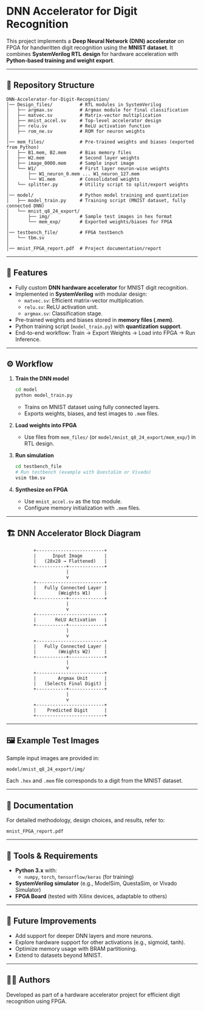 # DNN Accelerator for Digit Recognition

This project implements a **Deep Neural Network (DNN) accelerator** on FPGA for handwritten digit recognition using the **MNIST dataset**. It combines **SystemVerilog RTL design** for hardware acceleration with **Python-based training and weight export**.

---

## 📂 Repository Structure

```
DNN-Accelerator-for-Digit-Recognition/
│── Design_files/          # RTL modules in SystemVerilog
│   ├── argmax.sv          # Argmax module for final classification
│   ├── matvec.sv          # Matrix-vector multiplication
│   ├── mnist_accel.sv     # Top-level accelerator design
│   ├── relu.sv            # ReLU activation function
│   ├── rom_ne.sv          # ROM for neuron weights
│
│── mem_files/             # Pre-trained weights and biases (exported from Python)
│   ├── B1.mem, B2.mem     # Bias memory files
│   ├── W2.mem             # Second layer weights
│   ├── image_0000.mem     # Sample input image
│   └── W1/                # First layer neuron-wise weights
│       ├── W1_neuron_0.mem ... W1_neuron_127.mem
│       └── W1.mem         # Consolidated weights
│   └── splitter.py        # Utility script to split/export weights
│
│── model/                 # Python model training and quantization
│   ├── model_train.py     # Training script (MNIST dataset, fully connected DNN)
│   └── mnist_q8_24_export/
│       ├── img/           # Sample test images in hex format
│       └── mem_exp/       # Exported weights/biases for FPGA
│
│── testbench_file/        # FPGA testbench
│   └── tbm.sv
│
│── mnist_FPGA_report.pdf  # Project documentation/report
```

---

## 🚀 Features

- Fully custom **DNN hardware accelerator** for MNIST digit recognition.
- Implemented in **SystemVerilog** with modular design:
  - `matvec.sv`: Efficient matrix-vector multiplication.
  - `relu.sv`: ReLU activation unit.
  - `argmax.sv`: Classification stage.
- Pre-trained weights and biases stored in **memory files (.mem)**.
- Python training script (`model_train.py`) with **quantization support**.
- End-to-end workflow: Train → Export Weights → Load into FPGA → Run Inference.

---

## ⚙️ Workflow

1. **Train the DNN model**
   ```bash
   cd model
   python model_train.py
   ```
   - Trains on MNIST dataset using fully connected layers.
   - Exports weights, biases, and test images to `.mem` files.

2. **Load weights into FPGA**
   - Use files from `mem_files/` (or `model/mnist_q8_24_export/mem_exp/`) in RTL design.

3. **Run simulation**
   ```bash
   cd testbench_file
   # Run testbench (example with QuestaSim or Vivado)
   vsim tbm.sv
   ```

4. **Synthesize on FPGA**
   - Use `mnist_accel.sv` as the top module.
   - Configure memory initialization with `.mem` files.

---

## 🏗️ DNN Accelerator Block Diagram

```
          +-------------------------+
          |      Input Image        |
          |   (28x28 → Flattened)   |
          +-----------+-------------+
                      |
                      v
          +-------------------------+
          |   Fully Connected Layer |
          |        (Weights W1)     |
          +-----------+-------------+
                      |
                      v
          +-------------------------+
          |       ReLU Activation   |
          +-----------+-------------+
                      |
                      v
          +-------------------------+
          |   Fully Connected Layer |
          |        (Weights W2)     |
          +-----------+-------------+
                      |
                      v
          +-------------------------+
          |        Argmax Unit      |
          |   (Selects Final Digit) |
          +-----------+-------------+
                      |
                      v
          +-------------------------+
          |    Predicted Digit      |
          +-------------------------+
```

---

## 🖼️ Example Test Images

Sample input images are provided in:
```
model/mnist_q8_24_export/img/
```
Each `.hex` and `.mem` file corresponds to a digit from the MNIST dataset.

---

## 📖 Documentation

For detailed methodology, design choices, and results, refer to:
```
mnist_FPGA_report.pdf
```

---

## 🔧 Tools & Requirements

- **Python 3.x** with:
  - `numpy`, `torch`, `tensorflow/keras` (for training)
- **SystemVerilog simulator** (e.g., ModelSim, QuestaSim, or Vivado Simulator)
- **FPGA Board** (tested with Xilinx devices, adaptable to others)

---

## 📌 Future Improvements

- Add support for deeper DNN layers and more neurons.
- Explore hardware support for other activations (e.g., sigmoid, tanh).
- Optimize memory usage with BRAM partitioning.
- Extend to datasets beyond MNIST.

---

## 👨‍💻 Authors

Developed as part of a hardware accelerator project for efficient digit recognition using FPGA.
